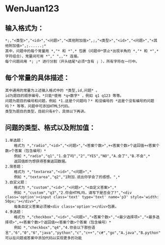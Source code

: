 # WenJuan123

## 输入格式为：
    *;,"<类型>","<id>","<问题>","<其他附加值>",;,"<类型>","<id>","<问题>","<其他附加值>",;......;*
    其中，问题中的每个常量用 *,"* 和 *",* 包裹（问题中*禁止*出现半角的 *,"* 和 *",* 字符组合），常量间可用 *"," ",,"* 连接。
    每个问题间用 *; ;* 进行分割（开头结尾*必须*含有 ; ），所有字符在一行中。

## 每个常量的具体描述：
    其中通用的常量为上述输入格式中的 *类型,id,问题* 。
    id为题目的顺序编号，*只能*使用 *q+数字* ，例如 q1 q123 等等。
    问题为题目的编号和问题，例如 *1.这是个问题吗？* 和没编号的 *这是个没有编号的问题吗？* 等等，问题中可添加HTML5代码。
    类型为题目的类型，目前只有4个，具体以下再讲。

## 问题的类型、格式以及附加值：
    1.单选题：
        格式为 *,"radio","<id>","<问题>","<答案个数>",+<答案个数>个返回值+<答案个数>个答案（包含编号）*
        例如 *,"radio","q1","1.会了吗","2","YES","NO","A.会了","B.不会",*
        返回值即为想获得答案返回数据。
    2.简答题：
        格式为 *,"textarea","<id>","<问题>",*
        例如 *,"textarea","q2","1附加.说出你学会了的感想。",*
    3.自定义题：
        格式为 *,"custom","<id>","<问题>","<自定义答案>",*
        例如 *,"custom","q3","2.你会HTML吗，请写下是否会了?","<div class='option'><input class='text' type='text' name='p3' style='width: 50px;'></div>",*
        每条自定义答案必须被<div class='option'></div>包裹。
    4.多选题：
        格式为 *,"checkbox","<id>","<问题>","<答案个数>","<最少选择项>","<最多选择项>",+<答案个数>个返回值+<答案个数>个答案（包含编号）*
        例如 *,"checkbox","q4","4.你会以下那些语言","6","0","6","java","python","c","c++","c#","go","A.java","B.python","C.c","D.c++","E.c#","F.go",*
    可以在问题或答案中添加代码以实现更多的功能
